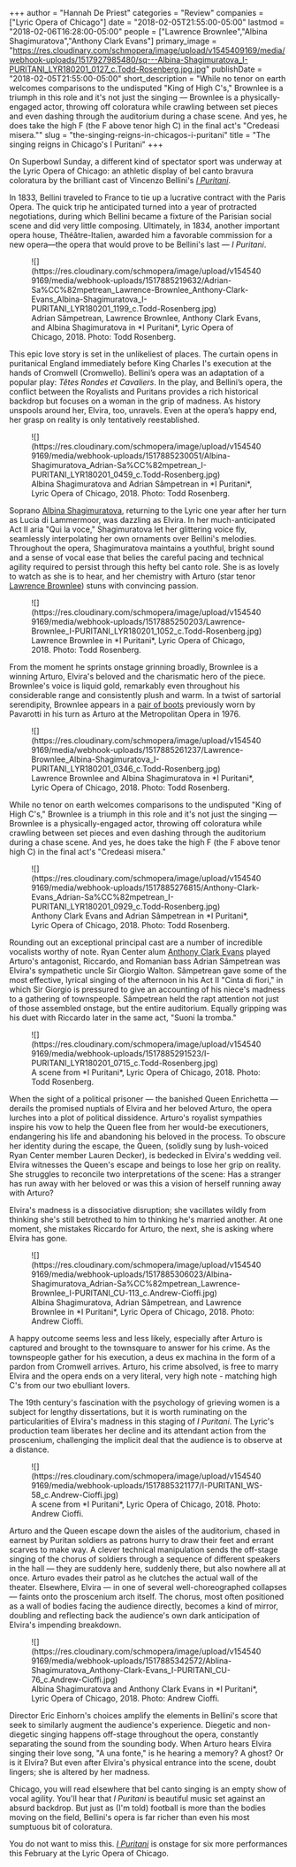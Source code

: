 +++
author = "Hannah De Priest"
categories = "Review"
companies = ["Lyric Opera of Chicago"]
date = "2018-02-05T21:55:00-05:00"
lastmod = "2018-02-06T16:28:00-05:00"
people = ["Lawrence Brownlee","Albina Shagimuratova","Anthony Clark Evans"]
primary_image = "https://res.cloudinary.com/schmopera/image/upload/v1545409169/media/webhook-uploads/1517927985480/sq---Albina-Shagimuratova_I-PURITANI_LYR180201_0127_c.Todd-Rosenberg.jpg.jpg"
publishDate = "2018-02-05T21:55:00-05:00"
short_description = "While no tenor on earth welcomes comparisons to the undisputed &quot;King of High C&#039;s,&quot; Brownlee is a triumph in this role and it&#039;s not just the singing — Brownlee is a physically-engaged actor, throwing off coloratura while crawling between set pieces and even dashing through the auditorium during a chase scene. And yes, he does take the high F (the F above tenor high C) in the final act&#039;s &quot;Credeasi misera.&quot;"
slug = "the-singing-reigns-in-chicagos-i-puritani"
title = "The singing reigns in Chicago&#039;s I Puritani"
+++

On Superbowl Sunday, a different kind of spectator sport was underway at the Lyric Opera of Chicago: an athletic display of bel canto bravura coloratura by the brilliant cast of Vincenzo Bellini's [*I Puritani*](https://www.lyricopera.org/concertstickets/calendar/2017-2018/productions/lyricopera/i-puritani-opera-tickets).

In 1833, Bellini traveled to France to tie up a lucrative contract with the Paris Opera. The quick trip he anticipated turned into a year of protracted negotiations, during which Bellini became a fixture of the Parisian social scene and did very little composing. Ultimately, in 1834, another important opera house, Théâtre-Italien, awarded him a favorable commission for a new opera—the opera that would prove to be Bellini's last — *I Puritani*.

<figure data-type="image">
![](https://res.cloudinary.com/schmopera/image/upload/v1545409169/media/webhook-uploads/1517885219632/Adrian-Sa%CC%82mpetrean_Lawrence-Brownlee_Anthony-Clark-Evans_Albina-Shagimuratova_I-PURITANI_LYR180201_1199_c.Todd-Rosenberg.jpg)
<figcaption>Adrian Sâmpetrean, Lawrence Brownlee, Anthony Clark Evans, and Albina Shagimuratova in *I Puritani*, Lyric Opera of Chicago, 2018. Photo: Todd Rosenberg.</figcaption>
</figure>

This epic love story is set in the unlikeliest of places. The curtain opens in puritanical England immediately before King Charles I's execution at the hands of Cromwell (Cromwello). Bellini’s opera was an adaptation of a popular play: *Têtes Rondes et Cavaliers*. In the play, and Bellini’s opera, the conflict between the Royalists and Puritans provides a rich historical backdrop but focuses on a woman in the grip of madness. As history unspools around her, Elvira, too, unravels. Even at the opera’s happy end, her grasp on reality is only tentatively reestablished. 

<figure data-type="image">
![](https://res.cloudinary.com/schmopera/image/upload/v1545409169/media/webhook-uploads/1517885230051/Albina-Shagimuratova_Adrian-Sa%CC%82mpetrean_I-PURITANI_LYR180201_0459_c.Todd-Rosenberg.jpg)
<figcaption>Albina Shagimuratova and Adrian Sâmpetrean in *I Puritani*, Lyric Opera of Chicago, 2018. Photo: Todd Rosenberg.</figcaption>
</figure>

Soprano [Albina Shagimuratova](/scene/people/albina-shagimuratova/), returning to the Lyric one year after her turn as Lucia di Lammermoor, was dazzling as Elvira. In her much-anticipated Act II aria "Qui la voce," Shagimuratova let her glittering voice fly, seamlessly interpolating her own ornaments over Bellini's melodies. Throughout the opera, Shagimuratova maintains a youthful, bright sound and a sense of vocal ease that belies the careful pacing and technical agility required to persist through this hefty bel canto role. She is as lovely to watch as she is to hear, and her chemistry with Arturo (star tenor [Lawrence Brownlee](/scene/people/lawrence-brownlee/)) stuns with convincing passion. 

<figure data-type="image">
![](https://res.cloudinary.com/schmopera/image/upload/v1545409169/media/webhook-uploads/1517885250203/Lawrence-Brownlee_I-PURITANI_LYR180201_1052_c.Todd-Rosenberg.jpg)
<figcaption>Lawrence Brownlee in *I Puritani*, Lyric Opera of Chicago, 2018. Photo: Todd Rosenberg.</figcaption>
</figure>

From the moment he sprints onstage grinning broadly, Brownlee is a winning Arturo, Elvira's beloved and the charismatic hero of the piece. Brownlee's voice is liquid gold, remarkably even throughout his considerable range and consistently plush and warm. In a twist of sartorial serendipity, Brownlee appears in a [pair of boots](https://www.facebook.com/lawrencebrownleeofficial/photos/a.402321329807800.95086.380448701995063/1781335135239739/?type=3&theater) previously worn by Pavarotti in his turn as Arturo at the Metropolitan Opera in 1976. 

<figure data-type="image">
![](https://res.cloudinary.com/schmopera/image/upload/v1545409169/media/webhook-uploads/1517885261237/Lawrence-Brownlee_Albina-Shagimuratova_I-PURITANI_LYR180201_0346_c.Todd-Rosenberg.jpg)
<figcaption>Lawrence Brownlee and Albina Shagimuratova in *I Puritani*, Lyric Opera of Chicago, 2018. Photo: Todd Rosenberg.</figcaption>
</figure>

While no tenor on earth welcomes comparisons to the undisputed "King of High C's," Brownlee is a triumph in this role and it's not just the singing — Brownlee is a physically-engaged actor, throwing off coloratura while crawling between set pieces and even dashing through the auditorium during a chase scene. And yes, he does take the high F (the F above tenor high C) in the final act's "Credeasi misera."

<figure data-type="image">
![](https://res.cloudinary.com/schmopera/image/upload/v1545409169/media/webhook-uploads/1517885276815/Anthony-Clark-Evans_Adrian-Sa%CC%82mpetrean_I-PURITANI_LYR180201_0929_c.Todd-Rosenberg.jpg)
<figcaption>Anthony Clark Evans and Adrian Sâmpetrean in *I Puritani*, Lyric Opera of Chicago, 2018. Photo: Todd Rosenberg.</figcaption>
</figure>

Rounding out an exceptional principal cast are a number of incredible vocalists worthy of note. Ryan Center alum [Anthony Clark Evans](/scene/people/anthony-clark-evans/) played Arturo's antagonist, Riccardo, and Romanian bass Adrian Sâmpetrean was Elvira's sympathetic uncle Sir Giorgio Walton. Sâmpetrean gave some of the most effective, lyrical singing of the afternoon in his Act II "Cinta di fiori," in which Sir Giorgio is pressured to give an accounting of his niece's madness to a gathering of townspeople. Sâmpetrean held the rapt attention not just of those assembled onstage, but the entire auditorium. Equally gripping was his duet with Riccardo later in the same act, "Suoni la tromba."

<figure data-type="image">
![](https://res.cloudinary.com/schmopera/image/upload/v1545409169/media/webhook-uploads/1517885291523/I-PURITANI_LYR180201_0715_c.Todd-Rosenberg.jpg)
<figcaption>A scene from *I Puritani*, Lyric Opera of Chicago, 2018. Photo: Todd Rosenberg.</figcaption>
</figure>

When the sight of a political prisoner — the banished Queen Enrichetta — derails the promised nuptials of Elvira and her beloved Arturo, the opera lurches into a plot of political dissidence. Arturo's royalist sympathies inspire his vow to help the Queen flee from her would-be executioners, endangering his life and abandoning his beloved in the process. To obscure her identity during the escape, the Queen, (solidly sung by lush-voiced Ryan Center member Lauren Decker), is bedecked in Elvira's wedding veil. Elvira witnesses the Queen's escape and beings to lose her grip on reality. She struggles to reconcile two interpretations of the scene: Has a stranger has run away with her beloved or was this a vision of herself running away with Arturo?

Elvira's madness is a dissociative disruption; she vacillates wildly from thinking she's still betrothed to him to thinking he's married another. At one moment, she mistakes Riccardo for Arturo, the next, she is asking where Elvira has gone. 

<figure data-type="image">
![](https://res.cloudinary.com/schmopera/image/upload/v1545409169/media/webhook-uploads/1517885306023/Albina-Shagimuratova_Adrian-Sa%CC%82mpetrean_Lawrence-Brownlee_I-PURITANI_CU-113_c.Andrew-Cioffi.jpg)
<figcaption>Albina Shagimuratova, Adrian Sâmpetrean, and Lawrence Brownlee in *I Puritani*, Lyric Opera of Chicago, 2018. Photo: Andrew Cioffi.</figcaption>
</figure>

A happy outcome seems less and less likely, especially after Arturo is captured and brought to the townsquare to answer for his crime. As the townspeople gather for his execution, a deus ex machina in the form of a pardon from Cromwell arrives. Arturo, his crime absolved, is free to marry Elvira and the opera ends on a very literal, very high note - matching high C's from our two ebulliant lovers.

The 19th century's fascination with the psychology of grieving women is a subject for lengthy dissertations, but it is worth ruminating on the particularities of Elvira's madness in this staging of *I Puritani*. The Lyric's production team liberates her decline and its attendant action from the proscenium, challenging the implicit deal that the audience is to observe at a distance. 

<figure data-type="image">
![](https://res.cloudinary.com/schmopera/image/upload/v1545409169/media/webhook-uploads/1517885321177/I-PURITANI_WS-58_c.Andrew-Cioffi.jpg)
<figcaption>A scene from *I Puritani*, Lyric Opera of Chicago, 2018. Photo: Andrew Cioffi.</figcaption>
</figure>

Arturo and the Queen escape down the aisles of the auditorium, chased in earnest by Puritan soldiers as patrons hurry to draw their feet and errant scarves to make way. A clever technical manipulation sends the off-stage singing of the chorus of soldiers through a sequence of different speakers in the hall — they are suddenly here, suddenly there, but also nowhere all at once. Arturo evades their patrol as he clutches the actual wall of the theater. Elsewhere, Elvira — in one of several well-choreographed collapses — faints onto the proscenium arch itself. The chorus, most often positioned as a wall of bodies facing the audience directly, becomes a kind of mirror, doubling and reflecting back the audience's own dark anticipation of Elvira's impending breakdown. 

<figure data-type="image">
![](https://res.cloudinary.com/schmopera/image/upload/v1545409169/media/webhook-uploads/1517885342572/Ablina-Shagimuratova_Anthony-Clark-Evans_I-PURITANI_CU-76_c.Andrew-Cioffi.jpg)
<figcaption>Albina Shagimuratova and Anthony Clark Evans in *I Puritani*, Lyric Opera of Chicago, 2018. Photo: Andrew Cioffi.</figcaption>
</figure>

Director Eric Einhorn's choices amplify the elements in Bellini's score that seek to similarly augment the audience's experience. Diegetic and non-diegetic singing happens off-stage throughout the opera, constantly separating the sound from the sounding body. When Arturo hears Elvira singing their love song, "A una fonte," is he hearing a memory? A ghost? Or is it Elvira? But even after Elvira's physical entrance into the scene, doubt lingers; she is altered by her madness. 

Chicago, you will read elsewhere that bel canto singing is an empty show of vocal agility. You'll hear that *I Puritani* is beautiful music set against an absurd backdrop. But just as (I'm told) football is more than the bodies moving on the field, Bellini's opera is far richer than even his most sumptuous bit of coloratura. 

You do not want to miss this. [*I Puritani*](https://www.lyricopera.org/concertstickets/calendar/2017-2018/productions/lyricopera/i-puritani-opera-tickets) is onstage for six more performances this February at the Lyric Opera of Chicago.
